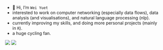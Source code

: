 - 👋 Hi, I’m `Wei Yuet`
- interested to work on computer networking (especially data flows), data analysis (and visualisations), and natural language processing (nlp).
- currently improving my skills, and doing more personal projects (mainly in `R`).
- a huge cycling fan. 

<a target="_blank" href="https://twitter.com/weiyuet_wong"><img src="https://img.shields.io/badge/-Twitter-1DA1F2?style=for-the-badge&logo=Twitter&logoColor=white"></img></a>
<a target="_blank" href="https://www.linkedin.com/in/wei-yuet-wong-08013861/"><img src="https://img.shields.io/badge/-LinkedIn-0077B5?style=for-the-badge&logo=Linkedin&logoColor=white"></img></a>

<!---
weiyuet/weiyuet is a ✨ special ✨ repository because its `README.md` (this file) appears on your GitHub profile.
You can click the Preview link to take a look at your changes.
--->
